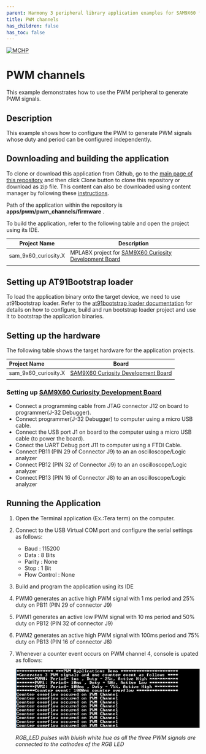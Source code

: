 ```yaml
---
parent: Harmony 3 peripheral library application examples for SAM9X60 family
title: PWM channels 
has_children: false
has_toc: false
---
```


[![MCHP](https://www.microchip.com/ResourcePackages/Microchip/assets/dist/images/logo.png)](https://www.microchip.com)

# PWM channels

This example demonstrates how to use the PWM peripheral to generate PWM signals.

## Description

This example shows how to configure the PWM to generate PWM signals whose duty and period can be configured independently.

## Downloading and building the application

To clone or download this application from Github, go to the [main page of this repository](https://github.com/Microchip-MPLAB-Harmony/csp_apps_sam_9x60) and then click Clone button to clone this repository or download as zip file.
This content can also be downloaded using content manager by following these [instructions](https://github.com/Microchip-MPLAB-Harmony/contentmanager/wiki).

Path of the application within the repository is **apps/pwm/pwm_channels/firmware** .

To build the application, refer to the following table and open the project using its IDE.

| Project Name      | Description                                    |
| ----------------- | ---------------------------------------------- |
| sam_9x60_curiosity.X | MPLABX project for [SAM9X60 Curiosity Development Board](https://www.microchip.com/en-us/development-tool/EV40E67A) |
|||

## Setting up AT91Bootstrap loader

To load the application binary onto the target device, we need to use at91bootstrap loader. Refer to the [at91bootstrap loader documentation](../../docs/readme_bootstrap.md) for details on how to configure, build and run bootstrap loader project and use it to bootstrap the application binaries.

## Setting up the hardware

The following table shows the target hardware for the application projects.

| Project Name| Board|
|:---------|:---------:|
| sam_9x60_curiosity.X | [SAM9X60 Curiosity Development Board](https://www.microchip.com/en-us/development-tool/EV40E67A) |
|||

### Setting up [SAM9X60 Curiosity Development Board](https://www.microchip.com/en-us/development-tool/EV40E67A)

- Connect a programming cable from JTAG connector J12 on board to programmer(J-32 Debugger).
- Connect programmer(J-32 Debugger) to computer using a micro USB cable. 
- Connect the USB port J1 on board to the computer using a micro USB cable (to power the board).
- Conect the UART Debug port J11 to computer using a FTDI Cable.
- Connect PB11 (PIN 29 of Connector J9) to an an oscilloscope/Logic analyzer
- Connect PB12 (PIN 32 of Connector J9) to an an oscilloscope/Logic analyzer
- Connect PB13 (PIN 16 of Connector J8) to an an oscilloscope/Logic analyzer


## Running the Application

1. Open the Terminal application (Ex.:Tera term) on the computer.
2. Connect to the USB Virtual COM port and configure the serial settings as follows:
    - Baud : 115200
    - Data : 8 Bits
    - Parity : None
    - Stop : 1 Bit
    - Flow Control : None
3. Build and program the application using its IDE
7. PWM0 generates an active high PWM signal with 1 ms period and 25% duty on PB11 (PIN 29 of connector J9)
8. PWM1 generates an active low PWM signal with 10 ms period and 50% duty on PB12 (PIN 32 of connector J9)
9. PWM2 generates an active high PWM signal with 100ms period and 75% duty on PB13 (PIN 16 of connector J8)
10. Whenever a counter event occurs on PWM channel 4, console is upated as follows:

    ![output](images/output_pwm_channels.png)

    *RGB_LED pulses with bluish white hue as all the three PWM signals are connected to the cathodes of the RGB LED*
